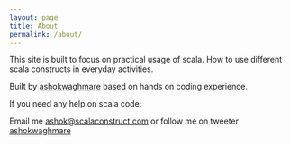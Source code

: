 ```yaml
---
layout: page
title: About
permalink: /about/
---
```


This site is built to focus on practical usage of scala. How to use different scala constructs in everyday activities. 

Built by [ashokwaghmare](https://twitter.com/ashokwaghmare_) based on hands on coding experience.

If you need any help on scala code:

Email me <a href="mailto:ashok@scalaconstruct.com">ashok@scalaconstruct.com</a> or follow me on tweeter [ashokwaghmare](https://twitter.com/ashokwaghmare_)

